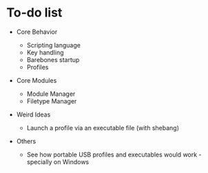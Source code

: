 # To-do list

* Core Behavior
  * Scripting language
  * Key handling
  * Barebones startup
  * Profiles

* Core Modules
  * Module Manager
  * Filetype Manager

* Weird Ideas
  * Launch a profile via an executable file (with shebang)

* Others
  * See how portable USB profiles and executables would work -
  specially on Windows
